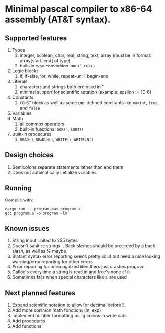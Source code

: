 
# Minimal pascal compiler to x86-64 assembly (AT&T syntax). 

## Supported features

1. Types
	1. integer, boolean, char, real, string, text, array (must be in format: array[start..end] of type)
	2. built-in type conversion: `ORD()`, `CHR()`
2. Logic blocks
	1. if, if-else, for, while, repeat-until, begin-end
3. Literals
    1. characters and strings both enclosed in ''
    2. minimal support for scientific notation (example: epsilon := 1E-6)
4. Constants
    1. `CONST` block as well as some pre-defined constants like `maxint`, `true`, and `false`
5. Variables
6. Math
	1. all common operators
	2. built-in functions: `SQR()`, `SQRT()`
7. Built-in procedures
	1. `READ()`, `READLN()`, `WRITE()`, `WRITELN()`

## Design choices

1. Semicolons separate statements rather than end them
2. Does not automatically initialize variables

## Running

Compile with:
```
cargo run -- program.pas program.s
gcc program.s -o program -lm
```

## Known issues

1. String input limited to 255 bytes
2. Doesn't sanitize strings... Back slashes should be preceded by a back slash, as well as % maybe
3. Blatant syntax error reporting seems pretty solid but need a nice looking warning/error reporting for other errors
4. Error reporting for unrecognized identifiers just crashes program
5. Calloc's every time a string is read in and free's none of it
6. Sometimes fails when special characters like ≥ are used

## Next planned features

1. Expand scientific notation to allow for decimal before E
2. Add more common math functions (ln, exp)
3. Implement number formatting using colons in write calls
4. Add procedures
5. Add functions


